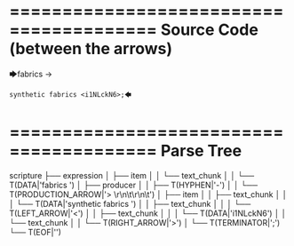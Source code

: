 ========================================
Source Code (between the arrows)
========================================

🡆fabrics -> 
	
	synthetic fabrics <i1NLckN6>;🡄

========================================
Parse Tree
========================================

scripture
├── expression
│   ├── item
│   │   └── text_chunk
│   │       └── T(DATA|'fabrics ')
│   ├── producer
│   │   ├── T(HYPHEN|'-')
│   │   └── T(PRODUCTION_ARROW|'> \r\n\t\r\n\t')
│   ├── item
│   │   ├── text_chunk
│   │   │   └── T(DATA|'synthetic fabrics ')
│   │   ├── text_chunk
│   │   │   └── T(LEFT_ARROW|'<')
│   │   ├── text_chunk
│   │   │   └── T(DATA|'i1NLckN6')
│   │   └── text_chunk
│   │       └── T(RIGHT_ARROW|'>')
│   └── T(TERMINATOR|';')
└── T(EOF|'<EOF>')